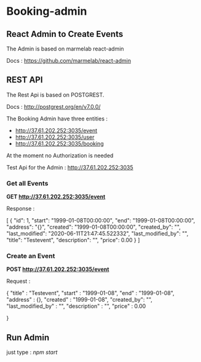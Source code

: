 # Booking-admin

## React Admin to Create Events

The Admin is based on marmelab react-admin

Docs : https://github.com/marmelab/react-admin



## REST API

The Rest Api is based on POSTGREST.

Docs : http://postgrest.org/en/v7.0.0/

The Booking Admin have three entities : 

* http://37.61.202.252:3035/event
* http://37.61.202.252:3035/user
* http://37.61.202.252:3035/booking
 
At the moment no Authorization is needed


Test Api for the Admin :  http://37.61.202.252:3035

### Get all Events 

**GET http://37.61.202.252:3035/event**

Response :

[
  {
    "id": 1,
    "start": "1999-01-08T00:00:00",
    "end": "1999-01-08T00:00:00",
    "address": "{}",
    "created": "1999-01-08T00:00:00",
    "created_by": "",
    "last_modified": "2020-06-11T21:47:45.522332",
    "last_modified_by": "",
    "title": "Testevent",
    "description": "",
    "price": 0.00
  }
]

### Create an Event 

**POST http://37.61.202.252:3035/event**

Request :

{
  "title" : "Testevent",
	"start" : "1999-01-08",
	"end" : "1999-01-08",
	"address" : {},
  "created" : "1999-01-08",
  "created_by": "",
  "last_modified_by" : "",
  "description" : "",
  "price" : 0.00
	
}
## Run Admin

just type : *npm start* 




